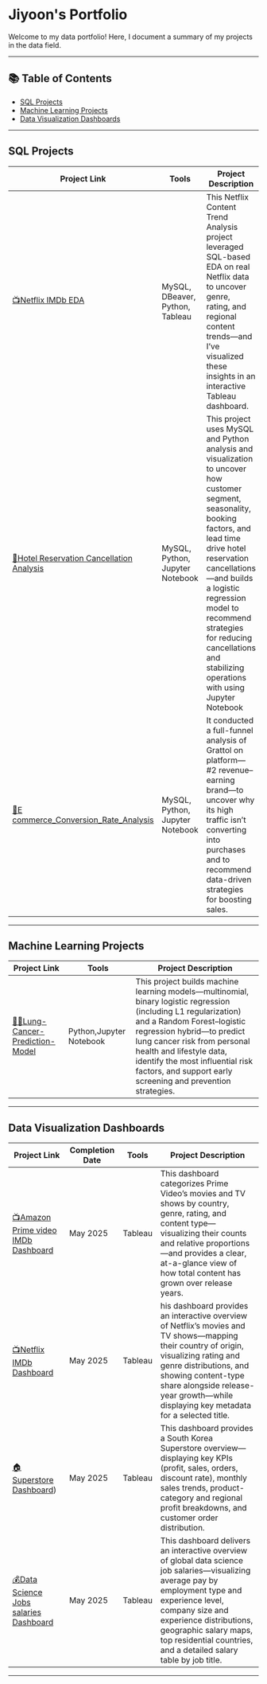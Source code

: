 # Jiyoon's Portfolio

Welcome to my data portfolio! Here, I document a summary of my projects in the data field.

---

## 📚 Table of Contents

* [SQL Projects](#sql-projects)
* [Machine Learning Projects](#Machine-Learning-Projects)
* [Data Visualization Dashboards](#Data-Visualization-Dashboards)


---

## SQL Projects

| Project Link                                                                | Tools                                                                | Project Description                                                                                                                                                                                                                                                                                                                        |
| --------------------------------------------------------------------------  | -------------------------------------------------------------------- | ------------------------------------------------------------------------------------------------------------------------------------------------------------------------------------------------------------------------------------------------------------------------------------------------------------------------------------------ |
| [📺Netflix IMDb EDA]((https://github.com/jiyoonjane/Netflix_EDA))                | MySQL, DBeaver, Python, Tableau | This Netflix Content Trend Analysis project leveraged SQL-based EDA on real Netflix data to uncover genre, rating, and regional content trends—and I’ve visualized these insights in an interactive Tableau dashboard.|
| [🏩Hotel Reservation Cancellation Analysis](https://github.com/jiyoonjane/Hotel-Reservation-Cancellation-Rate-Analysis)   | MySQL, Python, Jupyter Notebook                                 | This project uses MySQL and Python analysis and visualization to uncover how customer segment, seasonality, booking factors, and lead time drive hotel reservation cancellations—and builds a logistic regression model to recommend strategies for reducing cancellations and stabilizing operations with using Jupyter Notebook                                                                                                                                                                                                         |
| [🚚E commerce_Conversion_Rate_Analysis](https://github.com/jiyoonjane/E-commerce_Conversion_Rate_Analysis)   | MySQL, Python, Jupyter Notebook                                 | It conducted a full-funnel analysis of Grattol on platform— #2 revenue–earning brand—to uncover why its high traffic isn’t converting into purchases and to recommend data-driven strategies for boosting sales.                                                                                                                                                                                                        |

---

## Machine Learning Projects

| Project Link                                                                | Tools                                                                | Project Description                                                                                                                                                                                                                                                                                                                        |
| --------------------------------------------------------------------------  | -------------------------------------------------------------------- | ------------------------------------------------------------------------------------------------------------------------------------------------------------------------------------------------------------------------------------------------------------------------------------------------------------------------------------------ |
| [👩‍⚕️Lung-Cancer-Prediction-Model](https://github.com/jiyoonjane/Lung-Cancer-Prediction-Model?tab=readme-ov-file#lung-cancer-prediction-model) |Python,Jupyter Notebook                    |    This project builds machine learning models—multinomial, binary logistic regression (including L1 regularization) and a Random Forest–logistic regression hybrid—to predict lung cancer risk from personal health and lifestyle data, identify the most influential risk factors, and support early screening and prevention strategies.                 |

---

## Data Visualization Dashboards

| Project Link                                             | Completion Date | Tools | Project Description |
| -------------------------------------------------------- | --------------- | ----- | ------------------- |
| [📺Amazon Prime video IMDb Dashboard](https://public.tableau.com/app/profile/jiyoon.shin1127/viz/AmazonPrimevideoIMDBDashboard/1) |    May 2025           |  Tableau     | This dashboard categorizes Prime Video’s movies and TV shows by country, genre, rating, and content type—visualizing their counts and relative proportions—and provides a clear, at-a-glance view of how total content has grown over release years.                    |
| [📺Netflix IMDb Dashboard](https://public.tableau.com/app/profile/jiyoon.shin1127/viz/NetflixDashboards-blackver_/1) |    May 2025              |  Tableau     | his dashboard provides an interactive overview of Netflix’s movies and TV shows—mapping their country of origin, visualizing rating and genre distributions, and showing content-type share alongside release-year growth—while displaying key metadata for a selected title.                    |
| [🏠Superstore Dashboard](https://public.tableau.com/app/profile/jiyoon.shin1127/viz/SuperstoreDashboard_17466218299710/sheet0)) |    May 2025             |  Tableau     | This dashboard provides a South Korea Superstore overview—displaying key KPIs (profit, sales, orders, discount rate), monthly sales trends, product-category and regional profit breakdowns, and customer order distribution.                    |
| [💰Data Science Jobs salaries Dashboard](https://public.tableau.com/app/profile/jiyoon.shin1127/viz/DataScienceJobssalariesDashboard_17467813346390/1) |    May 2025             |  Tableau     | This dashboard delivers an interactive overview of global data science job salaries—visualizing average pay by employment type and experience level, company size and experience distributions, geographic salary maps, top residential countries, and a detailed salary table by job title.                    |
---



